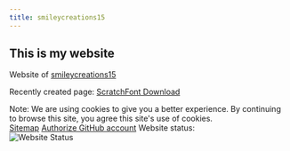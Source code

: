 ```yaml
---
title: smileycreations15
---
```

<h2>This is my website</h2>
<p>Website of <a rel="noreferrer noopener" href="https://github.com/smileycreations15/">smileycreations15</a></p>
<p>Recently created page: <a href="https://smileycreations15.com/ScratchFont">ScratchFont Download</a></p>


Note: We are using cookies to give you a better experience. By continuing to browse this site, you agree this site's use of cookies. <br />
<a href="https://smileycreations15.com/Sitemap">Sitemap</a>
<a href="https://smileycreations15.com/authorize/authorize-github">Authorize GitHub account</a>
Website status: <br />![Website Status](https://smileycreations15.com/files/status/smileycreations15.com/5F8015E0-2504-439A-85D0-37EC0342F4DF.svg)
